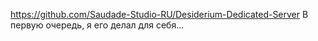 https://github.com/Saudade-Studio-RU/Desiderium-Dedicated-Server
В первую очередь, я его делал для себя...
